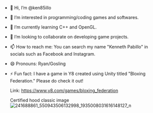 - 👋 Hi, I’m @ken85illo
- 👀 I’m interested in programming/coding games and softwares.
- 🌱 I’m currently learning C++ and OpenGL.
- 💞️ I’m looking to collaborate on developing game projects.
- 📫 How to reach me: You can search my name "Kenneth Pabillo" in socials such as Facebook and Instagram.
- 😄 Pronouns: Ryan/Gosling
- ⚡ Fun fact: I have a game in Y8 created using Unity titled "Bloxing Federation." Please do check it out!

  Link: https://www.y8.com/games/bloxing_federation

  Certified hood classic image
  ![241688861_550943506132998_1935008031616148127_n](https://github.com/user-attachments/assets/d9d151e1-931b-4786-86cc-3c580c32c16d)
 


<!---
ken85illo/ken85illo is a ✨ special ✨ repository because its `README.md` (this file) appears on your GitHub profile.
You can click the Preview link to take a look at your changes.
--->

